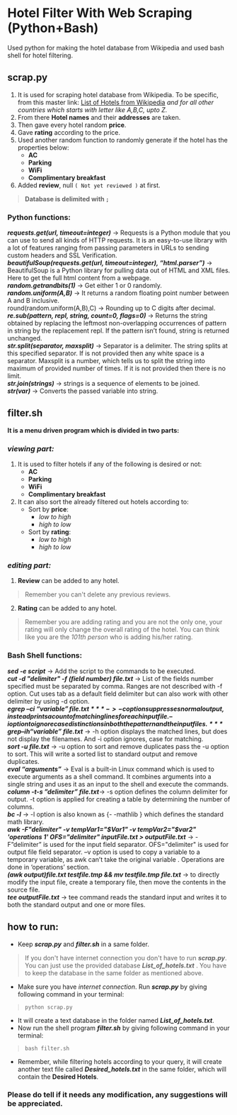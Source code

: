 # Hotel Filter With Web Scraping (Python+Bash)
Used python for making the hotel database from Wikipedia and used bash shell for hotel filtering.
## scrap.py
1. It is used for scraping hotel database from Wikipedia.
To be specific, from this master link:
[List of Hotels from Wikipedia](https://en.wikipedia.org/wiki/List_of_hotels:_Countries_A)
*and for all other countries which starts with letter like A,B,C, upto Z.*
2. From there **Hotel names** and their **addresses** are taken.
3. Then gave every hotel random **price**.
4. Gave **rating** according to the price.
5. Used another random function to randomly generate if the hotel has the properties below:
    - **AC**
    - **Parking**
    - **WiFi**
    - **Complimentary breakfast**
6. Added **review**, null `( Not yet reviewed )` at first.
> **Database is delimited with `;`**

### Python functions:
***requests.get(url, timeout=integer)*** -> Requests is a Python module that you can use to send all kinds of HTTP requests. It is an easy-to-use library with a lot of features ranging from passing parameters in URLs to sending custom headers and SSL Verification.  
***beautifulSoup(requests.get(url, timeout=integer), “html.parser”)*** -> BeautifulSoup is a Python library for pulling data out of HTML and XML files. Here to get the full html content from a webpage.  
***random.getrandbits(1)*** -> Get either 1 or 0 randomly.  
***random.uniform(A,B)*** -> It returns a random floating point number between A and B inclusive.  
round(random.uniform(A,B),C) -> Rounding up to C digits after decimal.  
***re.sub(pattern, repl, string, count=0, flags=0)*** -> Returns the string obtained by replacing the leftmost non-overlapping occurrences of pattern in string by the replacement repl. If the pattern isn’t found, string is returned unchanged.  
***str.split(separator, maxsplit)*** -> Separator is a delimiter. The string splits at this specified separator. If is not provided then any white space is a separator. Maxsplit is a number, which tells us to split the string into maximum of provided number of times. If it is not provided then there is no limit.  
***str.join(strings)*** -> strings is a sequence of elements to be joined.  
***str(var)*** -> Converts the passed variable into string.  

## filter.sh
**It is a menu driven program which is divided in two parts:**
### *viewing part:* 
1. It is used to filter hotels if any of the following is desired or not:
    - **AC**
    - **Parking**
    - **WiFi**
    - **Complimentary breakfast**
2. It can also sort the already filtered out hotels according to:
    - Sort by **price**: 
      - *low to high*
      - *high to low*
    - Sort by **rating**:
      - *low to high*
      - *high to low*
### *editing part:*
1. **Review** can be added to any hotel.
> Remember you can't delete any previous reviews.
2. **Rating** can be added to any hotel.
> Remember you are adding rating and you are not the only one, your rating will only change the overall rating of the hotel. You can think like you are the *101th person* who is adding his/her rating.

### Bash Shell functions:  
***sed -e script*** -> Add the script to the commands to be executed.  
***cut -d "delimiter" -f (field number) file.txt*** -> List of the fields number specified must be separated by comma. Ranges are not described with -f option. Cut uses tab as a default field delimiter but can also work with other delimiter by using -d option.  
***egrep –ci “$variable” file.txt*** -> -c option suppresses normal output, instead prints a count of matching lines for each input file. –i option to ignore case distinctions in both the pattern and the input files.  
***grep –ih “$variable” file.txt*** -> -h option displays the matched lines, but does not display the filenames. And -i option ignores, case for matching.  
***sort -u file.txt*** -> -u option to sort and remove duplicates pass the -u option to sort. This will write a sorted list to standard output and remove duplicates.  
***eval “arguments”*** -> Eval is a built-in Linux command which is used to execute arguments as a shell command. It combines arguments into a single string and uses it as an input to the shell and execute the commands.   
***column -t-s ”delimiter”  file.txt***-> -s option defines the column delimiter for output. -t option is applied for creating a table by determining the number of columns.  
***bc -l*** -> -l option is also known as {- -mathlib } which defines the standard math library.  
***awk -F"delimiter" -v tempVar1="$Var1" -v tempVar2="$var2" 'operations 1' OFS="delimiter" inputFile.txt > outputFile.txt*** -> -F”delimiter” is used for the input field separator. OFS="delimiter" is used for output file field separator. –v option is used to copy a variable to a temporary variable, as awk can’t take the original variable . Operations are done in ‘operations’ section.  
***(awk output)file.txt testfile.tmp && mv testfile.tmp file.txt*** -> to directly modify the input file, create a temporary file, then move the contents in the source file.  
***tee outputFile.txt*** -> tee command reads the standard input and writes it to both the standard output and one or more files.   

## how to run:
- Keep ***scrap.py*** and ***filter.sh*** in a same folder. 
> If you don't have internet connection you don't have to run ***scrap.py***. You can just use the provided database ***List_of_hotels.txt*** . You have to keep the database in the same folder as mentioned above.
- Make sure you have *internet connection*. Run ***scrap.py*** by giving following command in your terminal:
> `python scrap.py`
- It will create a text database in the folder named ***List_of_hotels.txt***.
- Now run the shell program ***filter.sh*** by giving following command in your terminal:
> `bash filter.sh`
- Remember, while filtering hotels according to your query, it will create another text file called ***Desired_hotels.txt*** in the same folder, which will contain the **Desired Hotels**.

### Please do tell if it needs any modification, any suggestions will be appreciated.
